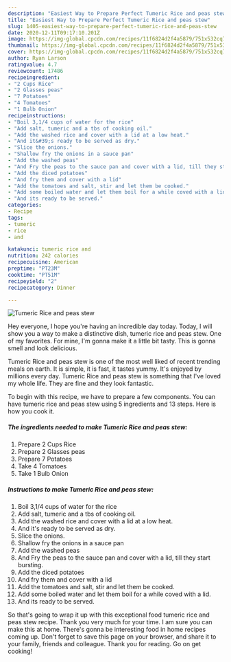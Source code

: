 ```yaml
---
description: "Easiest Way to Prepare Perfect Tumeric Rice and peas stew"
title: "Easiest Way to Prepare Perfect Tumeric Rice and peas stew"
slug: 1405-easiest-way-to-prepare-perfect-tumeric-rice-and-peas-stew
date: 2020-12-11T09:17:10.201Z
image: https://img-global.cpcdn.com/recipes/11f6824d2f4a5879/751x532cq70/tumeric-rice-and-peas-stew-recipe-main-photo.jpg
thumbnail: https://img-global.cpcdn.com/recipes/11f6824d2f4a5879/751x532cq70/tumeric-rice-and-peas-stew-recipe-main-photo.jpg
cover: https://img-global.cpcdn.com/recipes/11f6824d2f4a5879/751x532cq70/tumeric-rice-and-peas-stew-recipe-main-photo.jpg
author: Ryan Larson
ratingvalue: 4.7
reviewcount: 17486
recipeingredient:
- "2 Cups Rice"
- "2 Glasses peas"
- "7 Potatoes"
- "4 Tomatoes"
- "1 Bulb Onion"
recipeinstructions:
- "Boil 3,1/4 cups of water for the rice"
- "Add salt, tumeric and a tbs of cooking oil."
- "Add the washed rice and cover with a lid at a low heat."
- "And it&#39;s ready to be served as dry."
- "Slice the onions."
- "Shallow fry the onions in a sauce pan"
- "Add the washed peas"
- "And Fry the peas to the sauce pan and cover with a lid, till they start bursting."
- "Add the diced potatoes"
- "And fry them and cover with a lid"
- "Add the tomatoes and salt, stir and let them be cooked."
- "Add some boiled water and let them boil for a while coved with a lid."
- "And its ready to be served."
categories:
- Recipe
tags:
- tumeric
- rice
- and

katakunci: tumeric rice and 
nutrition: 242 calories
recipecuisine: American
preptime: "PT23M"
cooktime: "PT51M"
recipeyield: "2"
recipecategory: Dinner

---
```



![Tumeric Rice and peas stew](https://img-global.cpcdn.com/recipes/11f6824d2f4a5879/751x532cq70/tumeric-rice-and-peas-stew-recipe-main-photo.jpg)

Hey everyone, I hope you're having an incredible day today. Today, I will show you a way to make a distinctive dish, tumeric rice and peas stew. One of my favorites. For mine, I'm gonna make it a little bit tasty. This is gonna smell and look delicious.



Tumeric Rice and peas stew is one of the most well liked of recent trending meals on earth. It is simple, it is fast, it tastes yummy. It's enjoyed by millions every day. Tumeric Rice and peas stew is something that I've loved my whole life. They are fine and they look fantastic.


To begin with this recipe, we have to prepare a few components. You can have tumeric rice and peas stew using 5 ingredients and 13 steps. Here is how you cook it.

<!--inarticleads1-->

##### The ingredients needed to make Tumeric Rice and peas stew:

1. Prepare 2 Cups Rice
1. Prepare 2 Glasses peas
1. Prepare 7 Potatoes
1. Take 4 Tomatoes
1. Take 1 Bulb Onion




<!--inarticleads2-->

##### Instructions to make Tumeric Rice and peas stew:

1. Boil 3,1/4 cups of water for the rice
1. Add salt, tumeric and a tbs of cooking oil.
1. Add the washed rice and cover with a lid at a low heat.
1. And it&#39;s ready to be served as dry.
1. Slice the onions.
1. Shallow fry the onions in a sauce pan
1. Add the washed peas
1. And Fry the peas to the sauce pan and cover with a lid, till they start bursting.
1. Add the diced potatoes
1. And fry them and cover with a lid
1. Add the tomatoes and salt, stir and let them be cooked.
1. Add some boiled water and let them boil for a while coved with a lid.
1. And its ready to be served.




So that's going to wrap it up with this exceptional food tumeric rice and peas stew recipe. Thank you very much for your time. I am sure you can make this at home. There's gonna be interesting food in home recipes coming up. Don't forget to save this page on your browser, and share it to your family, friends and colleague. Thank you for reading. Go on get cooking!
